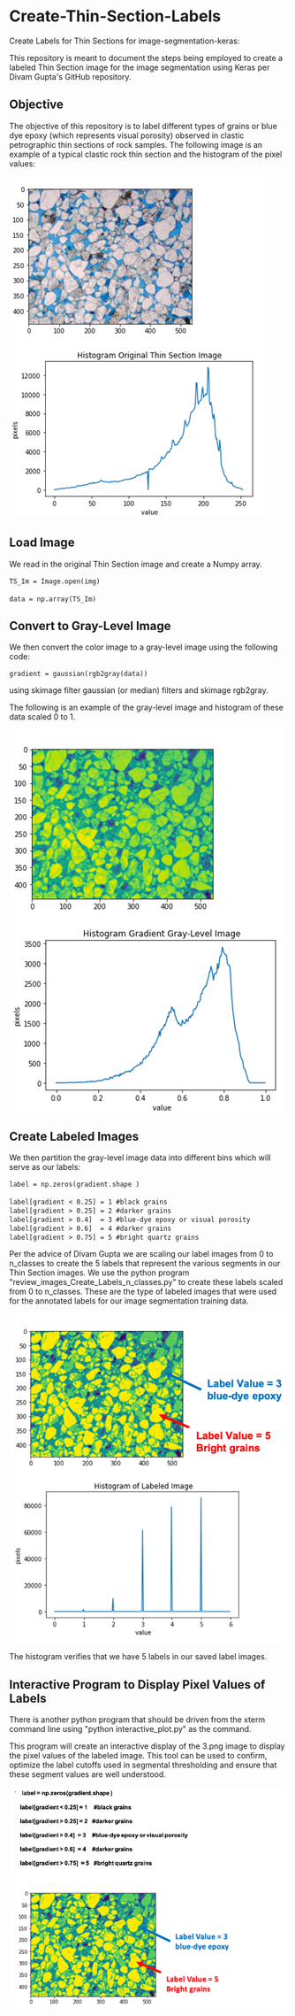 # Create-Thin-Section-Labels
Create Labels for Thin Sections for image-segmentation-keras:

This repository is meant to document the steps being employed to create a labeled Thin Section image for the image segmentation using Keras per Divam Gupta's GitHub repository. 


## Objective
The objective of this repository is to label different types of grains or blue dye epoxy (which represents visual porosity) observed in clastic petrographic thin sections of rock samples. The following image is an example of a typical clastic rock thin section and the histogram of the pixel values:


![Image](ThinSection.png)


## Load Image
We read in the original Thin Section image and create a Numpy array. 

    TS_Im = Image.open(img)
    
    data = np.array(TS_Im) 


## Convert to Gray-Level Image
We then convert the color image to a gray-level image using the following code:

    gradient = gaussian(rgb2gray(data)) 

using skimage filter gaussian (or median) filters and skimage rgb2gray. 

The following is an example of the gray-level image and histogram of these data scaled 0 to 1.  

![Image](GradientThinSection.png)


## Create Labeled Images
We then partition the gray-level image data into different bins which will serve as our labels:

 
    label = np.zeros(gradient.shape )

    label[gradient < 0.25] = 1 #black grains 
    label[gradient > 0.25] = 2 #darker grains
    label[gradient > 0.4]  = 3 #blue-dye epoxy or visual porosity  
    label[gradient > 0.6]  = 4 #darker grains 
    label[gradient > 0.75] = 5 #bright quartz grains   



Per the advice of Divam Gupta we are scaling our label images from 0 to n_classes to create the 5 labels that represent the various segments in our Thin Section images. We use the python program "review_images_Create_Labels_n_classes.py" to create these labels scaled from 0 to n_classes. These are the type of labeled images that were used for the annotated labels for our image segmentation training data. 

![Image](LabelThinSection.png)

The histogram verifies that we have 5 labels in our saved label images.


## Interactive Program to Display Pixel Values of Labels
There is another python program that should be driven from the xterm command line using "python interactive_plot.py" as the command.

This program will create an interactive display of the 3.png image to display the pixel values of the labeled image. This tool can be used to confirm, optimize the label cutoffs used in segmental thresholding and ensure that these segment values are well understood.

![Image](Interactive.png) 

